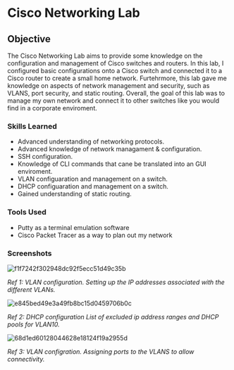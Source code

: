 # Cisco Networking Lab

## Objective
The Cisco Networking Lab aims to provide some knowledge on the configuration and management of Cisco switches and routers. In this lab, I configured basic configurations onto a Cisco switch and connected it to a Cisco router to create a small home network. Furtehrmore, this lab gave me knowledge on aspects of network management and security, such as VLANS, port security, and static routing. Overall, the goal of this lab was to manage my own network and connect it to other switches like you would find in a corporate enviroment. 

### Skills Learned
- Advanced understanding of networking protocols.
- Advanced knowledge of network managament & configuration.
- SSH configuration.
- Knowledge of CLI commands that cane be translated into an GUI enviroment.
- VLAN configuaration and management on a switch.
- DHCP configuaration and management on a switch.
- Gained understanding of static routing.

### Tools Used
- Putty as a terminal emulation software
- Cisco Packet Tracer as a way to plan out my network

### Screenshots
![f1f7242f302948dc92f5ecc51d49c35b](https://github.com/user-attachments/assets/8925db3a-d09d-4e1c-976e-739f19bc67d6)

*Ref 1: VLAN configuration. Setting up the IP addresses associated with the different VLANs.*

![e845bed49e3a49fb8bc15d0459706b0c](https://github.com/user-attachments/assets/d55d5994-7325-41ea-a698-73152f0f5d67)

*Ref 2: DHCP configuration List of excluded ip address ranges and DHCP pools for VLAN10.*

![68d1ed60128044628e18124f19a2955d](https://github.com/user-attachments/assets/93a30d29-b053-411d-a5f0-392d9b2d2190)

*Ref 3: VLAN configration. Assigning ports to the VLANS to allow connectivity.*

























































































































































